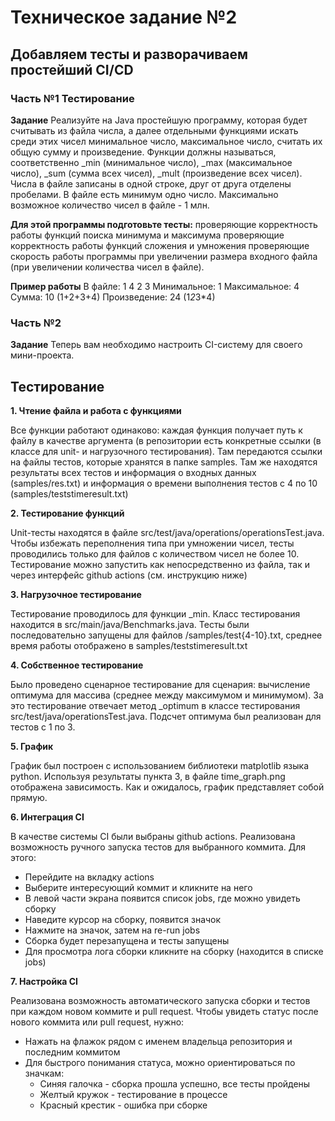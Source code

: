 # Техническое задание №2
## Добавляем тесты и разворачиваем простейший CI/CD
### Часть №1 Тестирование
**Задание**
Реализуйте на Java простейшую программу, которая будет считывать из файла числа, а далее отдельными функциями искать среди этих чисел минимальное число, максимальное число, считать их общую сумму и произведение.
Функции должны называться, соответственно _min (минимальное число), _max (максимальное число), _sum (сумма всех чисел), _mult (произведение всех чисел).
Числа в файле записаны в одной строке, друг от друга отделены пробелами. В файле есть минимум одно число. Максимально возможное количество чисел в файле - 1 млн.

**Для этой программы подготовьте тесты:**
проверяющие корректность работы функций поиска минимума и максимума
проверяющие корректность работы функций сложения и умножения
проверяющие скорость работы программы при увеличении размера входного файла (при увеличении количества чисел в файле).

**Пример работы**
В файле: 1 4 2 3
Минимальное: 1
Максимальное: 4
Сумма: 10 (1+2+3+4)
Произведение: 24 (1*2*3*4)

### Часть №2 
**Задание**
Теперь вам необходимо настроить CI-систему для своего мини-проекта.

## Тестирование

**1. Чтение файла и работа с функциями**

Все функции работают одинаково: каждая функция получает путь к файлу в качестве аргумента (в репозитории есть конкретные ссылки (в классе для unit- и нагрузочного тестирования). Там передаются ссылки на файлы тестов, которые хранятся в папке samples. Там же находятся результаты всех тестов и информация о входных данных (samples/res.txt) и информация о времени выполнения тестов с 4 по 10 (samples/teststimeresult.txt)

**2. Тестирование функций**

Unit-тесты находятся в файле src/test/java/operations/operationsTest.java. Чтобы избежать переполнения типа при умножении чисел, тесты проводились только для файлов с количеством чисел не более 10. Тестирование можно запустить как непосредственно из файла, так и через интерфейс github actions (см. инструкцию ниже)

**3. Нагрузочное тестирование**

Тестирование проводилось для функции _min. Класс тестирования находится в src/main/java/Benchmarks.java. Тесты были последовательно запущены для файлов /samples/test{4-10}.txt, среднее время работы отображено в samples/teststimeresult.txt

**4. Собственное тестирование**

Было проведено сценарное тестирование для сценария: вычисление оптимума для массива (среднее между максимумом и минимумом). За это тестирование отвечает метод _optimum в классе тестирования src/test/java/operationsTest.java. Подсчет оптимума был реализован для тестов с 1 по 3.

**5. График**

График был построен с использованием библиотеки matplotlib языка python. Используя результаты пункта 3, в файле time_graph.png отображена зависимость. Как и ожидалось, график представляет собой прямую.

**6. Интеграция CI**

В качестве системы CI были выбраны github actions. Реализована возможность ручного запуска тестов для выбранного коммита. Для этого:

- Перейдите на вкладку actions
- Выберите интересующий коммит и кликните на него
- В левой части экрана появится список jobs, где можно увидеть сборку
- Наведите курсор на сборку, появится значок
- Нажмите на значок, затем на re-run jobs
- Сборка будет перезапущена и тесты запущены
- Для просмотра лога сборки кликните на сборку (находится в списке jobs)

**7. Настройка CI**

Реализована возможность автоматического запуска сборки и тестов при каждом новом коммите и pull request. Чтобы увидеть статус после нового коммита или pull request, нужно:

- Нажать на флажок рядом с именем владельца репозитория и последним коммитом
- Для быстрого понимания статуса, можно ориентироваться по значкам:
  - Синяя галочка - сборка прошла успешно, все тесты пройдены
  - Желтый кружок - тестирование в процессе
  - Красный крестик - ошибка при сборке

